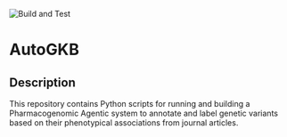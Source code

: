 <!-- SPDX-FileCopyrightText: 2025 Stanford University and the project authors (see CONTRIBUTORS.md) -->
<!-- SPDX-License-Identifier: Apache-2.0 -->

![Build and Test](https://github.com/DaneshjouLab/AutoGKB/actions/workflows/build-and-test.yml/badge.svg)


# AutoGKB



## Description

This repository contains Python scripts for running and building a Pharmacogenomic Agentic system to annotate and label genetic variants based on their phenotypical associations from journal articles. 
